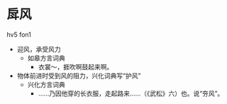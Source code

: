 # 戽风
hv5 fon1
+ 迎风，承受风力
  * 如皋方言词典
    - 衣裳～，捱吹啊鼓起来啊。
+ 物体前进时受到风的阻力，兴化词典写“护风”
  * 兴化方言词典
    - ……乃因他穿的长衣服，走起路来……（《武松》六）也。说“夯风”。
